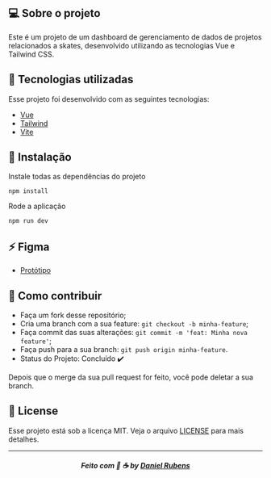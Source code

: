 ## 💻 Sobre o projeto

Este é um projeto de um dashboard de gerenciamento de dados de projetos relacionados a skates, desenvolvido utilizando as tecnologias Vue e Tailwind CSS. 

## :rocket:  Tecnologias utilizadas
Esse projeto foi desenvolvido com as seguintes tecnologias:
- [Vue](https://vuejs.org/)
- [Tailwind](https://tailwindcss.com/)
- [Vite](https://vitejs.dev/)

## 💾 Instalação

Instale todas as dependências do projeto

```
npm install
```

Rode a aplicação

```
npm run dev
```

## :zap:  Figma
- [Protótipo](https://www.figma.com/file/lG1V1sEkWXPzsvPwD9PEpP/Skateboard-Video-Platform?t=9shmFNavonPAZtXP-6)

## :metal: Como contribuir

- Faça um fork desse repositório;
- Cria uma branch com a sua feature: `git checkout -b minha-feature`;
- Faça commit das suas alterações: `git commit -m 'feat: Minha nova feature'`;
- Faça push para a sua branch: `git push origin minha-feature`.
- Status do Projeto: Concluído :heavy_check_mark:


Depois que o merge da sua pull request for feito, você pode deletar a sua branch.


## 📝 License

Esse projeto está sob a licença MIT. Veja o arquivo [LICENSE](LICENSE) para mais detalhes.

---
<h5 align="center">
    Feito com 🖤 ☕  by <a href="https://danielcrubens.github.io" target="_blank">Daniel Rubens</a>
</h5>






